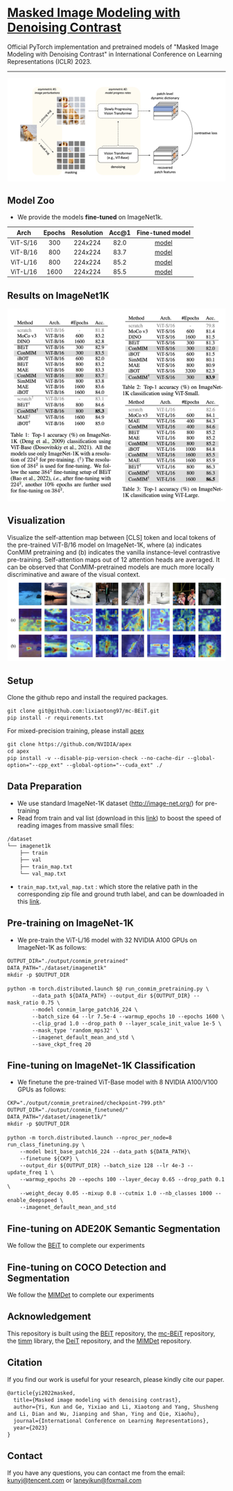 # [Masked Image Modeling with Denoising Contrast](https://arxiv.org/abs/2205.09616)

Official PyTorch implementation and pretrained models of "Masked Image Modeling with Denoising Contrast" in International Conference on Learning Representations (ICLR) 2023.

---

![Overview](./imgs/framework.png)


## Model Zoo
+ We provide the models **fine-tuned** on ImageNet1k. 

|   Arch   | Epochs | Resolution | Acc@1 | Fine-tuned model |
|:--------:|:------:|:----------:|:-----:| :---: |
| ViT-S/16 |  300   |  224x224   | 82.0  | [model](https://drive.google.com/file/d/1nI9IohDZ1KpBm4sUgLFyVoy6lHAu4LfF/view?usp=share_link) |
| ViT-B/16 |  800   |  224x224   | 83.7  | [model](https://drive.google.com/file/d/18MWukX2CZp_Eu6RiDVTIBzSt_0K996ri/view?usp=share_link) |
| ViT-L/16 |  800   |  224x224   | 85.2  | [model](https://drive.google.com/file/d/1adbm7ewm8uAEcdDklupGrrLAdoYeUDlN/view?usp=share_link) |
| ViT-L/16 |  1600  |  224x224   | 85.5  | [model](https://drive.google.com/file/d/1NXCA_oZ0mUiDbR3fFO8V8DixzZ4oRa-z/view?usp=share_link) |

## Results on ImageNet1K
![Result](./imgs/results.png)

## Visualization
Visualize the self-attention map between [CLS] token and local tokens of the pre-trained ViT-B/16 model on ImageNet-1K, where (a) indicates ConMIM pretraining and (b) indicates the vanilla instance-level contrastive pre-training. Self-attention maps out of 12 attention heads are averaged. It can be observed that ConMIM-pretrained models are much more locally discriminative and aware of the visual context.
![Vis](./imgs/vis.png)

## Setup
Clone the github repo and install the required packages.
```
git clone git@github.com:lixiaotong97/mc-BEiT.git
pip install -r requirements.txt
```
For mixed-precision training, please install [apex](https://github.com/NVIDIA/apex)

```
git clone https://github.com/NVIDIA/apex
cd apex
pip install -v --disable-pip-version-check --no-cache-dir --global-option="--cpp_ext" --global-option="--cuda_ext" ./
```
## Data Preparation
+ We use standard ImageNet-1K dataset (http://image-net.org/) for pre-training
+ Read from train and val list (download in this [link](https://drive.google.com/drive/folders/1Kmu3VHw1Ssqh6jwrWaUL1ihVx9KakKZv?usp=sharing)) to boost the speed of reading images from massive small files:
```
/dataset
└── imagenet1k
    ├── train
    ├── val
    ├── train_map.txt
    └── val_map.txt
```
+ `train_map.txt`,`val_map.txt` : which store the relative path in the corresponding zip file and ground truth label, and can be downloaded in this [link](https://drive.google.com/drive/folders/1Kmu3VHw1Ssqh6jwrWaUL1ihVx9KakKZv?usp=sharing).
## Pre-training on ImageNet-1K
+ We pre-train the ViT-L/16 model with 32 NVIDIA A100 GPUs on ImageNet-1K as follows:

```
OUTPUT_DIR="./output/conmim_pretrained"
DATA_PATH="./dataset/imagenet1k"
mkdir -p $OUTPUT_DIR

python -m torch.distributed.launch $@ run_conmim_pretraining.py \
        --data_path ${DATA_PATH} --output_dir ${OUTPUT_DIR} --mask_ratio 0.75 \
        --model conmim_large_patch16_224 \
        --batch_size 64 --lr 7.5e-4 --warmup_epochs 10 --epochs 1600 \
        --clip_grad 1.0 --drop_path 0 --layer_scale_init_value 1e-5 \
        --mask_type 'random_mps32' \
        --imagenet_default_mean_and_std \
        --save_ckpt_freq 20
```

## Fine-tuning on ImageNet-1K Classification
+ We finetune the pre-trained ViT-Base model with 8 NVIDIA A100/V100 GPUs as follows: 
```
CKP="./output/conmim_pretrained/checkpoint-799.pth"
OUTPUT_DIR="./output/conmim_finetuned/"
DATA_PATH="/dataset/imagenet1k/"
mkdir -p $OUTPUT_DIR

python -m torch.distributed.launch --nproc_per_node=8 run_class_finetuning.py \
    --model beit_base_patch16_224 --data_path ${DATA_PATH}\
    --finetune ${CKP} \
    --output_dir ${OUTPUT_DIR} --batch_size 128 --lr 4e-3 --update_freq 1 \
    --warmup_epochs 20 --epochs 100 --layer_decay 0.65 --drop_path 0.1 \
    --weight_decay 0.05 --mixup 0.8 --cutmix 1.0 --nb_classes 1000 --enable_deepspeed \
    --imagenet_default_mean_and_std
```
## Fine-tuning on ADE20K Semantic Segmentation
We follow the [BEiT](https://github.com/microsoft/unilm/tree/master/beit) to complete our experiments

## Fine-tuning on COCO Detection and Segmentation
We follow the [MIMDet](https://github.com/hustvl/MIMDet) to complete our experiments

## Acknowledgement

This repository is built using the [BEiT](https://github.com/microsoft/unilm/tree/master/beit) repository, the [mc-BEiT](https://github.com/lixiaotong97/mc-BEiT) repository, the [timm](https://github.com/rwightman/pytorch-image-models) library, the [DeiT](https://github.com/facebookresearch/deit) repository, and the [MIMDet](https://github.com/hustvl/MIMDet) repository.

## Citation
If you find our work is useful for your research, please kindly cite our paper.
```
@article{yi2022masked,
  title={Masked image modeling with denoising contrast},
  author={Yi, Kun and Ge, Yixiao and Li, Xiaotong and Yang, Shusheng and Li, Dian and Wu, Jianping and Shan, Ying and Qie, Xiaohu},
  journal={International Conference on Learning Representations},
  year={2023}
}
```
## Contact
If you have any questions, you can contact me from the email: kunyi@tencent.com or laneyikun@foxmail.com
